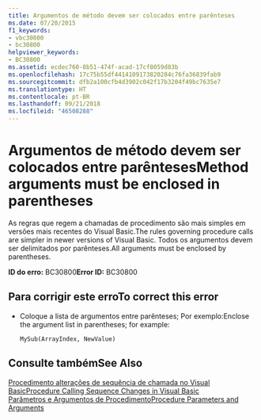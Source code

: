 ```yaml
---
title: Argumentos de método devem ser colocados entre parênteses
ms.date: 07/20/2015
f1_keywords:
- vbc30800
- bc30800
helpviewer_keywords:
- BC30800
ms.assetid: ecdec760-8b51-474f-acad-17cf8059d83b
ms.openlocfilehash: 17c75b55df4414109173820284c76fa36839fab9
ms.sourcegitcommit: dfb2a100cfb4d3902c042f17b3204f49bc7635e7
ms.translationtype: HT
ms.contentlocale: pt-BR
ms.lasthandoff: 09/21/2018
ms.locfileid: "46508288"
---
```

# <a name="method-arguments-must-be-enclosed-in-parentheses"></a><span data-ttu-id="4b349-102">Argumentos de método devem ser colocados entre parênteses</span><span class="sxs-lookup"><span data-stu-id="4b349-102">Method arguments must be enclosed in parentheses</span></span>
<span data-ttu-id="4b349-103">As regras que regem a chamadas de procedimento são mais simples em versões mais recentes do Visual Basic.</span><span class="sxs-lookup"><span data-stu-id="4b349-103">The rules governing procedure calls are simpler in newer versions of Visual Basic.</span></span> <span data-ttu-id="4b349-104">Todos os argumentos devem ser delimitados por parênteses.</span><span class="sxs-lookup"><span data-stu-id="4b349-104">All arguments must be enclosed by parentheses.</span></span>  
  
 <span data-ttu-id="4b349-105">**ID do erro:** BC30800</span><span class="sxs-lookup"><span data-stu-id="4b349-105">**Error ID:** BC30800</span></span>  
  
## <a name="to-correct-this-error"></a><span data-ttu-id="4b349-106">Para corrigir este erro</span><span class="sxs-lookup"><span data-stu-id="4b349-106">To correct this error</span></span>  
  
-   <span data-ttu-id="4b349-107">Coloque a lista de argumentos entre parênteses; Por exemplo:</span><span class="sxs-lookup"><span data-stu-id="4b349-107">Enclose the argument list in parentheses; for example:</span></span>  
  
    ```  
    MySub(ArrayIndex, NewValue)  
    ```  
  
## <a name="see-also"></a><span data-ttu-id="4b349-108">Consulte também</span><span class="sxs-lookup"><span data-stu-id="4b349-108">See Also</span></span>  
 [<span data-ttu-id="4b349-109">Procedimento alterações de sequência de chamada no Visual Basic</span><span class="sxs-lookup"><span data-stu-id="4b349-109">Procedure Calling Sequence Changes in Visual Basic</span></span>](https://msdn.microsoft.com/library/4ef1eea6-36cb-4b97-a31b-9ba65e46a9fd)  
 [<span data-ttu-id="4b349-110">Parâmetros e Argumentos de Procedimento</span><span class="sxs-lookup"><span data-stu-id="4b349-110">Procedure Parameters and Arguments</span></span>](../../visual-basic/programming-guide/language-features/procedures/procedure-parameters-and-arguments.md)
